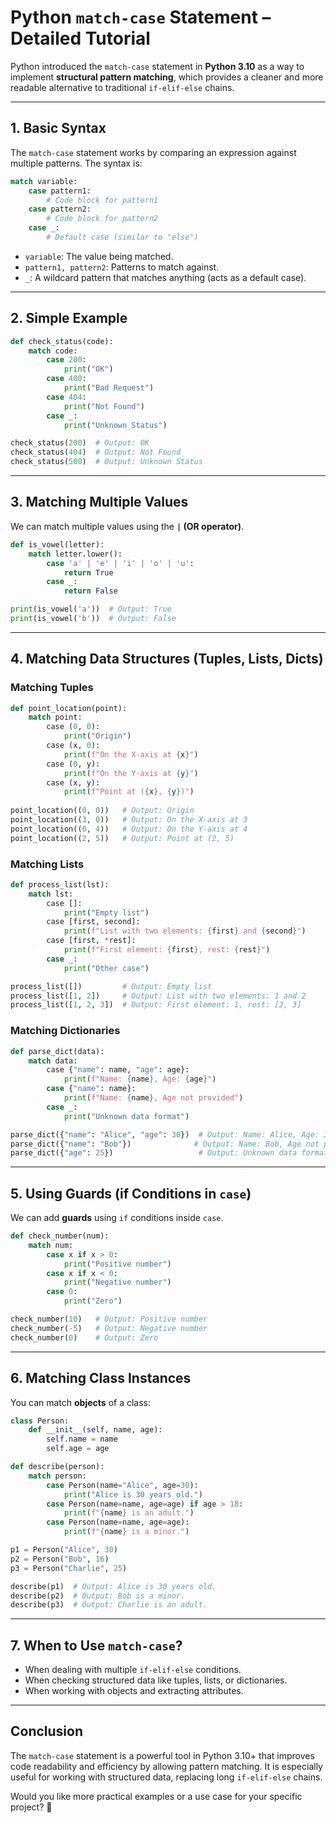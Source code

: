 # Python `match-case` Statement – Detailed Tutorial

Python introduced the `match-case` statement in **Python 3.10** as a way to implement **structural pattern matching**, which provides a cleaner and more readable alternative to traditional `if-elif-else` chains.

---

## **1. Basic Syntax**
The `match-case` statement works by comparing an expression against multiple patterns. The syntax is:

```python
match variable:
    case pattern1:
        # Code block for pattern1
    case pattern2:
        # Code block for pattern2
    case _:
        # Default case (similar to "else")
```
- `variable`: The value being matched.
- `pattern1, pattern2`: Patterns to match against.
- `_`: A wildcard pattern that matches anything (acts as a default case).

---

## **2. Simple Example**
```python
def check_status(code):
    match code:
        case 200:
            print("OK")
        case 400:
            print("Bad Request")
        case 404:
            print("Not Found")
        case _:
            print("Unknown Status")

check_status(200)  # Output: OK
check_status(404)  # Output: Not Found
check_status(500)  # Output: Unknown Status
```

---

## **3. Matching Multiple Values**
We can match multiple values using the **`|` (OR operator)**.

```python
def is_vowel(letter):
    match letter.lower():
        case 'a' | 'e' | 'i' | 'o' | 'u':
            return True
        case _:
            return False

print(is_vowel('a'))  # Output: True
print(is_vowel('b'))  # Output: False
```

---

## **4. Matching Data Structures (Tuples, Lists, Dicts)**
### **Matching Tuples**
```python
def point_location(point):
    match point:
        case (0, 0):
            print("Origin")
        case (x, 0):
            print(f"On the X-axis at {x}")
        case (0, y):
            print(f"On the Y-axis at {y}")
        case (x, y):
            print(f"Point at ({x}, {y})")
            
point_location((0, 0))   # Output: Origin
point_location((3, 0))   # Output: On the X-axis at 3
point_location((0, 4))   # Output: On the Y-axis at 4
point_location((2, 5))   # Output: Point at (2, 5)
```

### **Matching Lists**
```python
def process_list(lst):
    match lst:
        case []:
            print("Empty list")
        case [first, second]:
            print(f"List with two elements: {first} and {second}")
        case [first, *rest]:
            print(f"First element: {first}, rest: {rest}")
        case _:
            print("Other case")

process_list([])         # Output: Empty list
process_list([1, 2])     # Output: List with two elements: 1 and 2
process_list([1, 2, 3])  # Output: First element: 1, rest: [2, 3]
```

### **Matching Dictionaries**
```python
def parse_dict(data):
    match data:
        case {"name": name, "age": age}:
            print(f"Name: {name}, Age: {age}")
        case {"name": name}:
            print(f"Name: {name}, Age not provided")
        case _:
            print("Unknown data format")

parse_dict({"name": "Alice", "age": 30})  # Output: Name: Alice, Age: 30
parse_dict({"name": "Bob"})              # Output: Name: Bob, Age not provided
parse_dict({"age": 25})                   # Output: Unknown data format
```

---

## **5. Using Guards (if Conditions in `case`)**
We can add **guards** using `if` conditions inside `case`.

```python
def check_number(num):
    match num:
        case x if x > 0:
            print("Positive number")
        case x if x < 0:
            print("Negative number")
        case 0:
            print("Zero")

check_number(10)   # Output: Positive number
check_number(-5)   # Output: Negative number
check_number(0)    # Output: Zero
```

---

## **6. Matching Class Instances**
You can match **objects** of a class:

```python
class Person:
    def __init__(self, name, age):
        self.name = name
        self.age = age

def describe(person):
    match person:
        case Person(name="Alice", age=30):
            print("Alice is 30 years old.")
        case Person(name=name, age=age) if age > 18:
            print(f"{name} is an adult.")
        case Person(name=name, age=age):
            print(f"{name} is a minor.")

p1 = Person("Alice", 30)
p2 = Person("Bob", 16)
p3 = Person("Charlie", 25)

describe(p1)  # Output: Alice is 30 years old.
describe(p2)  # Output: Bob is a minor.
describe(p3)  # Output: Charlie is an adult.
```

---

## **7. When to Use `match-case`?**
- When dealing with multiple `if-elif-else` conditions.
- When checking structured data like tuples, lists, or dictionaries.
- When working with objects and extracting attributes.

---

## **Conclusion**
The `match-case` statement is a powerful tool in Python 3.10+ that improves code readability and efficiency by allowing pattern matching. It is especially useful for working with structured data, replacing long `if-elif-else` chains.

Would you like more practical examples or a use case for your specific project? 🚀
